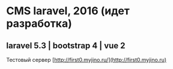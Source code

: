 # CMS laravel, 2016 (идет разработка)
## laravel 5.3 | bootstrap 4 | vue 2

Тестовый сервер [http://first0.myjino.ru/](http://first0.myjino.ru)